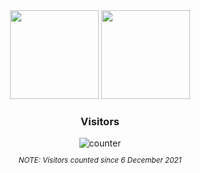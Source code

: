 
<div align="center">
    <img height="142" src="https://github-readme-stats.vercel.app/api?username=synacktraa&count_private=true&theme=calm&cache_seconds=1800&border_radius=10&hide_rank=true"/>
    <img height="142" src="https://github-readme-stats.vercel.app/api/top-langs/?username=synacktraa&layout=compact&theme=calm&cache_seconds=1800&border_radius=10" />
    
</div>
<h3 align="center">
    Visitors
</h3>
<div align="center">
<img src="https://count.getloli.com/get/@synacktraa?theme=rule34" alt="counter"/>
</div>
<sub>
    <p align="center">
        <i>
            NOTE: Visitors counted since 6 December 2021
        </i>
    </p>
</sub>
